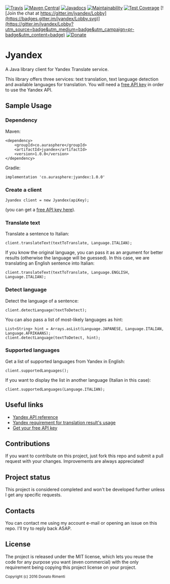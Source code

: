 [![Travis](https://img.shields.io/travis/aurasphere/jyandex.svg)](https://travis-ci.org/aurasphere/jyandex)
[![Maven Central](https://img.shields.io/maven-central/v/co.aurasphere/jyandex.svg)](http://search.maven.org/#artifactdetails%7Cco.aurasphere%7Cjyandex%7C1.0.0%7Cjar)
[![Javadocs](http://javadoc.io/badge/co.aurasphere/jyandex.svg)](http://javadoc.io/doc/co.aurasphere/jyandex)
[![Maintainability](https://api.codeclimate.com/v1/badges/43d564cf9ee6e93d8391/maintainability)](https://codeclimate.com/github/aurasphere/jyandex/maintainability)
[![Test Coverage](https://api.codeclimate.com/v1/badges/43d564cf9ee6e93d8391/test_coverage)](https://codeclimate.com/github/aurasphere/jyandex/test_coverage)
[![Join the chat at https://gitter.im/jyandex/Lobby](https://badges.gitter.im/jyandex/Lobby.svg)](https://gitter.im/jyandex/Lobby?utm_source=badge&utm_medium=badge&utm_campaign=pr-badge&utm_content=badge)
[![Donate](https://img.shields.io/badge/Donate-PayPal-orange.svg)](https://www.paypal.com/donate/?cmd=_donations&business=8UK2BZP2K8NSS)

# Jyandex
A Java library client for Yandex Translate service.

This library offers three services: text translation, text language detection and available languages for translation.
You will need a <a href="https://tech.yandex.com/keys/get/?service=trnsl">free API key</a> in order to use the Yandex API.

## Sample Usage

### Dependency

Maven:

    <dependency>
        <groupId>co.aurasphere</groupId>
        <artifactId>jyandex</artifactId>
        <version>1.0.0</version>
    </dependency>

Gradle:

    implementation 'co.aurasphere:jyandex:1.0.0'

### Create a client

    Jyandex client = new Jyandex(apiKey);

(you can get a <a href="https://tech.yandex.com/keys/get/?service=trnsl">free API key here</a>).

### Translate text

Translate a sentence to Italian:

    client.translateText(textToTranslate, Language.ITALIAN);

If you know the original language, you can pass it as an argument for better results (otherwise the language will be guessed). In this case, we are translating an English sentence into Italian:

    client.translateText(textToTranslate, Language.ENGLISH, Language.ITALIAN);

### Detect language

Detect the language of a sentence:

    client.detectLanguage(textToDetect);

You can also pass a list of most-likely languages as hint:

    List<String> hint = Arrays.asList(Language.JAPANESE, Language.ITALIAN, Language.AFRIKAANS);
    client.detectLanguage(textToDetect, hint);

### Supported languages

Get a list of supported languages from Yandex in English:

    client.supportedLanguages();

If you want to display the list in another language (Italian in this case):

    client.supportedLanguages(Language.ITALIAN);

## Useful links

- <a href="https://tech.yandex.com/translate/doc/dg/concepts/About-docpage/">Yandex API reference</a>
- <a href="https://tech.yandex.com/translate/doc/dg/concepts/design-requirements-docpage/">Yandex requirement for translation result's usage</a>
- <a href="https://tech.yandex.com/keys/get/?service=trnsl">Get your free API key</a>

## Contributions
If you want to contribute on this project, just fork this repo and submit a pull request with your changes. Improvements are always appreciated!

## Project status
This project is considered completed and won't be developed further unless I get any specific requests.

## Contacts
You can contact me using my account e-mail or opening an issue on this repo. I'll try to reply back ASAP.

## License
The project is released under the MIT license, which lets you reuse the code for any purpose you want (even commercial) with the only requirement being copying this project license on your project.

<sub>Copyright (c) 2016 Donato Rimenti</sub>
